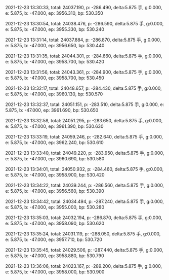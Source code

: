 2021-12-23 13:30:33, total: 24037.190, p: -286.490, delta:5.875 手, g:0.000, e: 5.875, b: -47.000, ep: 3956.310, bp: 530.350

2021-12-23 13:30:54, total: 24038.476, p: -286.590, delta:5.875 手, g:0.000, e: 5.875, b: -47.000, ep: 3955.330, bp: 530.240

2021-12-23 13:31:14, total: 24037.884, p: -286.870, delta:5.875 手, g:0.000, e: 5.875, b: -47.000, ep: 3956.650, bp: 530.440

2021-12-23 13:31:35, total: 24044.301, p: -284.660, delta:5.875 手, g:0.000, e: 5.875, b: -47.000, ep: 3958.700, bp: 530.420

2021-12-23 13:31:56, total: 24043.361, p: -284.900, delta:5.875 手, g:0.000, e: 5.875, b: -47.000, ep: 3958.700, bp: 530.450

2021-12-23 13:32:17, total: 24048.657, p: -284.430, delta:5.875 手, g:0.000, e: 5.875, b: -47.000, ep: 3960.130, bp: 530.570

2021-12-23 13:32:37, total: 24051.151, p: -283.510, delta:5.875 手, g:0.000, e: 5.875, b: -47.000, ep: 3961.690, bp: 530.650

2021-12-23 13:32:58, total: 24051.295, p: -283.650, delta:5.875 手, g:0.000, e: 5.875, b: -47.000, ep: 3961.390, bp: 530.630

2021-12-23 13:33:19, total: 24059.246, p: -282.640, delta:5.875 手, g:0.000, e: 5.875, b: -47.000, ep: 3962.240, bp: 530.610

2021-12-23 13:33:40, total: 24049.220, p: -283.950, delta:5.875 手, g:0.000, e: 5.875, b: -47.000, ep: 3960.690, bp: 530.580

2021-12-23 13:34:01, total: 24050.932, p: -284.460, delta:5.875 手, g:0.000, e: 5.875, b: -47.000, ep: 3958.900, bp: 530.420

2021-12-23 13:34:22, total: 24039.244, p: -286.560, delta:5.875 手, g:0.000, e: 5.875, b: -47.000, ep: 3956.560, bp: 530.390

2021-12-23 13:34:42, total: 24034.494, p: -287.240, delta:5.875 手, g:0.000, e: 5.875, b: -47.000, ep: 3955.000, bp: 530.280

2021-12-23 13:35:03, total: 24032.194, p: -286.870, delta:5.875 手, g:0.000, e: 5.875, b: -47.000, ep: 3958.090, bp: 530.620

2021-12-23 13:35:24, total: 24031.119, p: -288.050, delta:5.875 手, g:0.000, e: 5.875, b: -47.000, ep: 3957.710, bp: 530.720

2021-12-23 13:35:45, total: 24029.506, p: -287.440, delta:5.875 手, g:0.000, e: 5.875, b: -47.000, ep: 3958.880, bp: 530.790

2021-12-23 13:36:06, total: 24023.167, p: -289.200, delta:5.875 手, g:0.000, e: 5.875, b: -47.000, ep: 3958.000, bp: 530.900